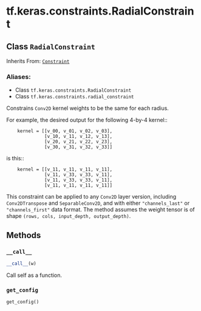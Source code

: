 <div itemscope itemtype="http://developers.google.com/ReferenceObject">
<meta itemprop="name" content="tf.keras.constraints.RadialConstraint" />
<meta itemprop="path" content="Stable" />
<meta itemprop="property" content="__call__"/>
<meta itemprop="property" content="get_config"/>
</div>

# tf.keras.constraints.RadialConstraint

## Class `RadialConstraint`

Inherits From: [`Constraint`](../../../tf/keras/constraints/Constraint.md)

### Aliases:

* Class `tf.keras.constraints.RadialConstraint`
* Class `tf.keras.constraints.radial_constraint`

Constrains `Conv2D` kernel weights to be the same for each radius.

For example, the desired output for the following 4-by-4 kernel::

```
    kernel = [[v_00, v_01, v_02, v_03],
              [v_10, v_11, v_12, v_13],
              [v_20, v_21, v_22, v_23],
              [v_30, v_31, v_32, v_33]]
```

is this::

```
    kernel = [[v_11, v_11, v_11, v_11],
              [v_11, v_33, v_33, v_11],
              [v_11, v_33, v_33, v_11],
              [v_11, v_11, v_11, v_11]]
```

This constraint can be applied to any `Conv2D` layer version, including
`Conv2DTranspose` and `SeparableConv2D`, and with either `"channels_last"` or
`"channels_first"` data format. The method assumes the weight tensor is of
shape `(rows, cols, input_depth, output_depth)`.

## Methods

<h3 id="__call__"><code>__call__</code></h3>

``` python
__call__(w)
```

Call self as a function.

<h3 id="get_config"><code>get_config</code></h3>

``` python
get_config()
```





